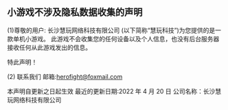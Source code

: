 ## 小游戏不涉及隐私数据收集的声明

(1)尊敬的用户: 长沙慧玩网络科技有限公司 (以下简称“慧玩科技”)为您提供的是一款单机小游戏。 此游戏不会收集您的任何设备以及个人信息，也没有后台服务器接收任何从此游戏发出的信息。

特此声明！

(2) 联系我们 
邮箱:herofight@foxmail.com


本声明自更新之日起生效 
最近的更新日期:2022 年 4 月 20 日 
公司名称：长沙慧玩网络科技有限公司
